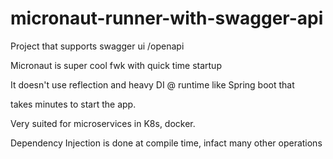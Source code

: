 # micronaut-runner-with-swagger-api

Project that supports swagger ui /openapi

Micronaut is super cool fwk with quick time startup 

It doesn't use reflection and heavy DI @ runtime like Spring boot that 

takes minutes to start the app. 

Very suited for microservices in K8s, docker.


Dependency Injection is done at compile time, infact many other operations 

